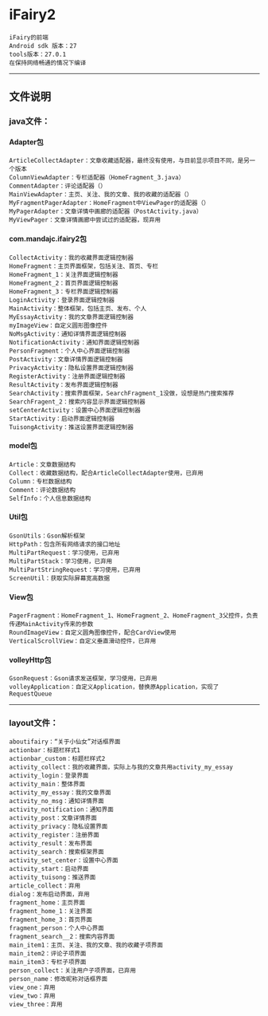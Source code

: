 # iFairy2
    iFairy的前端
    Android sdk 版本：27
    tools版本：27.0.1
    在保持网络畅通的情况下编译
----
## 文件说明
### java文件：
#### Adapter包
    ArticleCollectAdapter：文章收藏适配器，最终没有使用，与目前显示项目不同，是另一个版本
    ColumnViewAdapter：专栏适配器（HomeFragment_3.java）
    CommentAdapter：评论适配器（）
    MainViewAdapter：主页、关注、我的文章、我的收藏的适配器（）
    MyFragmentPagerAdapter：HomeFragment中ViewPager的适配器（）
    MyPagerAdapter：文章详情中画廊的适配器（PostActivity.java）
    MyViewPager：文章详情画廊中尝试过的适配器，现弃用
#### com.mandajc.ifairy2包
    CollectActivity：我的收藏界面逻辑控制器
    HomeFragment：主页界面框架，包括关注、首页、专栏
    HomeFragment_1：关注界面逻辑控制器
    HomeFragment_2：首页界面逻辑控制器
    HomeFragment_3：专栏界面逻辑控制器
    LoginActivity：登录界面逻辑控制器
    MainActivity：整体框架，包括主页、发布、个人
    MyEssayActivity：我的文章界面逻辑控制器
    myImageView：自定义圆形图像控件
    NoMsgActivity：通知详情界面逻辑控制器
    NotificationActivity：通知界面逻辑控制器
    PersonFragment：个人中心界面逻辑控制器
    PostActivity：文章详情界面逻辑控制器
    PrivacyActivity：隐私设置界面逻辑控制器
    RegisterActivity：注册界面逻辑控制器
    ResultActivity：发布界面逻辑控制器
    SearchActivity：搜索界面框架，SearchFragment_1没做，设想是热门搜索推荐
    SearchFragent_2：搜索内容显示界面逻辑控制器
    setCenterActivity：设置中心界面逻辑控制器
    StartActivity：启动界面逻辑控制器
    TuisongActivity：推送设置界面逻辑控制器
#### model包
    Article：文章数据结构
    Collect：收藏数据结构，配合ArticleCollectAdapter使用，已弃用
    Column：专栏数据结构
    Comment：评论数据结构
    SelfInfo：个人信息数据结构
#### Util包
    GsonUtils：Gson解析框架
    HttpPath：包含所有网络请求的接口地址
    MultiPartRequest：学习使用，已弃用
    MultiPartStack：学习使用，已弃用
    MultiPartStringRequest：学习使用，已弃用
    ScreenUtil：获取实际屏幕宽高数据
#### View包
    PagerFragment：HomeFragment_1、HomeFragment_2、HomeFragment_3父控件，负责传递MainActivity传来的参数
    RoundImageView：自定义圆角图像控件，配合CardView使用
    VerticalScrollView：自定义垂直滑动控件，已弃用
#### volleyHttp包
    GsonRequest：Gson请求发送框架，学习使用，已弃用
    volleyApplication：自定义Application，替换原Application，实现了RequestQueue
----
### layout文件：
    aboutifairy：“关于小仙女”对话框界面
    actionbar：标题栏样式1
    actionbar_custom：标题栏样式2
    activity_collect：我的收藏界面，实际上与我的文章共用activity_my_essay
    activity_login：登录界面
    activity_main：整体界面
    activity_my_essay：我的文章界面
    activity_no_msg：通知详情界面
    activity_notification：通知界面
    activity_post：文章详情界面
    activity_privacy：隐私设置界面
    activity_register：注册界面
    activity_result：发布界面
    activity_search：搜索框架界面
    activity_set_center：设置中心界面
    activity_start：启动界面
    activity_tuisong：推送界面
    article_collect：弃用
    dialog：发布启动界面，弃用
    fragment_home：主页界面
    fragment_home_1：关注界面
    fragment_home_3：首页界面
    fragment_person：个人中心界面
    fragment_search__2：搜索内容界面
    main_item1：主页、关注、我的文章、我的收藏子项界面
    main_item2：评论子项界面
    main_item3：专栏子项界面
    person_collect：关注用户子项界面，已弃用
    person_name：修改昵称对话框界面
    view_one：弃用
    view_two：弃用
    view_three：弃用
